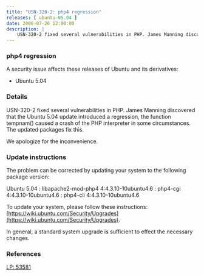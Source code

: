 ```yaml
---
title: "USN-320-2: php4 regression"
releases: [ ubuntu-05.04 ]
date: 2006-07-26 12:00:00
description: |
    USN-320-2 fixed several vulnerabilities in PHP. James Manning discovered that the Ubuntu 5.04 update introduced a regression, the function tempnam() caused a crash of the PHP interpreter in some circumstances. The updated packages fix this.
--- 
```

 
### php4 regression

A security issue affects these releases of Ubuntu and its derivatives:

* Ubuntu 5.04

### Details

USN-320-2 fixed several vulnerabilities in PHP. James Manning discovered that the Ubuntu 5.04 update introduced a regression, the function tempnam() caused a crash of the PHP interpreter in some circumstances. The updated packages fix this.

We apologize for the inconvenience.

### Update instructions

The problem can be corrected by updating your system to the following package version:

Ubuntu 5.04
 : libapache2-mod-php4 <span>4:4.3.10-10ubuntu4.6</span>
 : php4-cgi <span>4:4.3.10-10ubuntu4.6</span>
 : php4-cli <span>4:4.3.10-10ubuntu4.6</span>

To update your system, please follow these instructions: [https://wiki.ubuntu.com/Security/Upgrades](https://wiki.ubuntu.com/Security/Upgrades).

In general, a standard system upgrade is sufficient to effect the necessary changes.

### References

 [LP: 53581](https://launchpad.net/bugs/53581)
 
